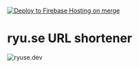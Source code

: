 [![Deploy to Firebase Hosting on merge](https://github.com/xryuseix/ryu.se/actions/workflows/firebase-hosting-merge.yml/badge.svg)](https://github.com/xryuseix/ryu.se/actions/workflows/firebase-hosting-merge.yml)

# ryu.se URL shortener

![ryuse.dev](ryuse.dev)
